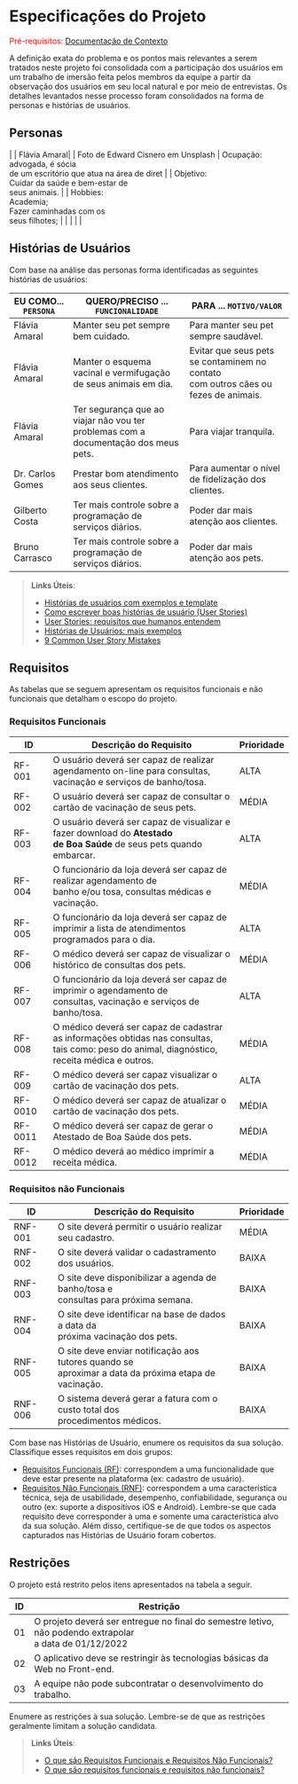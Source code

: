 # Especificações do Projeto

<span style="color:red">Pré-requisitos: <a href="1-Documentação de Contexto.md"> Documentação de Contexto</a></span>

A definição exata do problema e os pontos mais relevantes a serem tratados neste projeto foi consolidada com a participação dos usuários em um trabalho de imersão feita pelos membros da equipe a partir da observação dos usuários em seu local natural e por meio de entrevistas. Os detalhes levantados nesse processo foram consolidados na forma de personas e histórias de usuários.

## Personas

|                                     |                                                                 Flávia Amaral|
| Foto de Edward Cisnero em Unsplash  | Ocupação: advogada, é sócia <br> de um escritório que atua na  área de diret |
                                      | Objetivo:<br> Cuidar da saúde e bem-estar de <br> seus animais.              |
                                      | Hobbies: <br> Academia; <br> Fazer caminhadas com os <br> seus filhotes;     |
|                                                                                                                    |
|                                                                                                                    |


## Histórias de Usuários

Com base na análise das personas forma identificadas as seguintes histórias de usuários:

|EU COMO... `PERSONA`| QUERO/PRECISO ... `FUNCIONALIDADE`      |PARA ... `MOTIVO/VALOR`                 |
|--------------------|-----------------------------------------|----------------------------------------|
|Flávia Amaral | Manter seu pet sempre bem cuidado.      | Para manter seu pet sempre saudável.    |
|Flávia Amaral | Manter o esquema vacinal e vermifugação <br> de seus animais em dia.| Evitar que seus pets se contaminem no contato <br> com outros cães ou fezes de animais. |                      
|Flávia Amaral    | Ter segurança que ao viajar não vou ter <br> problemas com a documentação dos meus pets. | Para viajar tranquila. |
|Dr. Carlos Gomes | Prestar bom atendimento aos seus clientes.  | Para aumentar o nível de fidelização dos clientes. |
|Gilberto Costa  | Ter mais controle sobre a programação de <br> serviços diários. | Poder dar mais atenção aos clientes. |
|Bruno Carrasco    | Ter mais controle sobre a programação de <br> serviços diários.   | Poder dar mais atenção aos pets. |


> **Links Úteis**:
> - [Histórias de usuários com exemplos e template](https://www.atlassian.com/br/agile/project-management/user-stories)
> - [Como escrever boas histórias de usuário (User Stories)](https://medium.com/vertice/como-escrever-boas-users-stories-hist%C3%B3rias-de-usu%C3%A1rios-b29c75043fac)
> - [User Stories: requisitos que humanos entendem](https://www.luiztools.com.br/post/user-stories-descricao-de-requisitos-que-humanos-entendem/)
> - [Histórias de Usuários: mais exemplos](https://www.reqview.com/doc/user-stories-example.html)
> - [9 Common User Story Mistakes](https://airfocus.com/blog/user-story-mistakes/)

## Requisitos

As tabelas que se seguem apresentam os requisitos funcionais e não funcionais que detalham o escopo do projeto.

### Requisitos Funcionais

|ID    | Descrição do Requisito  | Prioridade |
|------|-----------------------------------------|----|
|RF-001| O usuário deverá ser capaz de realizar agendamento on-line para consultas, <br> vacinação e serviços de banho/tosa. | ALTA | 
|RF-002| O usuário deverá ser capaz de consultar o cartão de vacinação de seus pets.   | MÉDIA |
|RF-003| O usuário deverá ser capaz de visualizar e fazer download do <strong>Atestado <br> de Boa Saúde</strong> de seus pets quando embarcar.| ALTA | 
|RF-004| O funcionário da loja deverá ser capaz de realizar agendamento de <br>banho e/ou tosa, consultas médicas e vacinação.   | MÉDIA |
|RF-005| O funcionário da loja deverá ser capaz de imprimir a lista de atendimentos <br> programados para o dia. | ALTA | 
|RF-006| O médico deverá ser capaz de visualizar o histórico de consultas dos pets.   | MÉDIA |
|RF-007| O funcionário da loja deverá ser capaz de imprimir o agendamento de <br> consultas, vacinação e serviços de banho/tosa. | ALTA | 
|RF-008| O médico deverá ser capaz de cadastrar as informações obtidas nas consultas, <br> tais como: peso do animal, diagnóstico, receita médica e outros.   | MÉDIA |
|RF-009| O médico deverá ser capaz visualizar o cartão de vacinação dos pets. | ALTA | 
|RF-0010| O médico deverá ser capaz de atualizar o cartão de vacinação dos pets.  | MÉDIA |
|RF-0011| O médico deverá ser capaz de gerar o Atestado de Boa Saúde dos pets.   | MÉDIA |
|RF-0012| O médico deverá ao médico imprimir a receita médica. | MÉDIA |

### Requisitos não Funcionais

|ID     | Descrição do Requisito  |Prioridade |
|-------|-------------------------|----|
|RNF-001| O site deverá permitir o usuário realizar seu cadastro. | MÉDIA | 
|RNF-002| O site deverá validar o cadastramento dos usuários. |  BAIXA | 
|RNF-003|O site deve disponibilizar a agenda de banho/tosa e <br>consultas para próxima semana. |  BAIXA |
|RNF-004| O site deve identificar na base de dados a data da <br>próxima vacinação dos pets. |  BAIXA |
|RNF-005| O site deve enviar notificação aos tutores quando se <br> aproximar a data da próxima etapa de vacinação. |  BAIXA |
|RNF-006| O sistema deverá gerar a fatura com o custo total dos <br> procedimentos médicos.|  BAIXA |

Com base nas Histórias de Usuário, enumere os requisitos da sua solução. Classifique esses requisitos em dois grupos:

- [Requisitos Funcionais
 (RF)](https://pt.wikipedia.org/wiki/Requisito_funcional):
 correspondem a uma funcionalidade que deve estar presente na
  plataforma (ex: cadastro de usuário).
- [Requisitos Não Funcionais
  (RNF)](https://pt.wikipedia.org/wiki/Requisito_n%C3%A3o_funcional):
  correspondem a uma característica técnica, seja de usabilidade,
  desempenho, confiabilidade, segurança ou outro (ex: suporte a
  dispositivos iOS e Android).
Lembre-se que cada requisito deve corresponder à uma e somente uma
característica alvo da sua solução. Além disso, certifique-se de que
todos os aspectos capturados nas Histórias de Usuário foram cobertos.

## Restrições

O projeto está restrito pelos itens apresentados na tabela a seguir.

|ID| Restrição                                             |
|--|-------------------------------------------------------|
|01| O projeto deverá ser entregue no final do semestre letivo, não podendo extrapolar <br>a data de 01/12/2022|
|02| O aplicativo deve se restringir às tecnologias básicas da Web no Front-end.  |
|03| A equipe não pode subcontratar o desenvolvimento do trabalho.  |


Enumere as restrições à sua solução. Lembre-se de que as restrições geralmente limitam a solução candidata.

> **Links Úteis**:
> - [O que são Requisitos Funcionais e Requisitos Não Funcionais?](https://codificar.com.br/requisitos-funcionais-nao-funcionais/)
> - [O que são requisitos funcionais e requisitos não funcionais?](https://analisederequisitos.com.br/requisitos-funcionais-e-requisitos-nao-funcionais-o-que-sao/)
